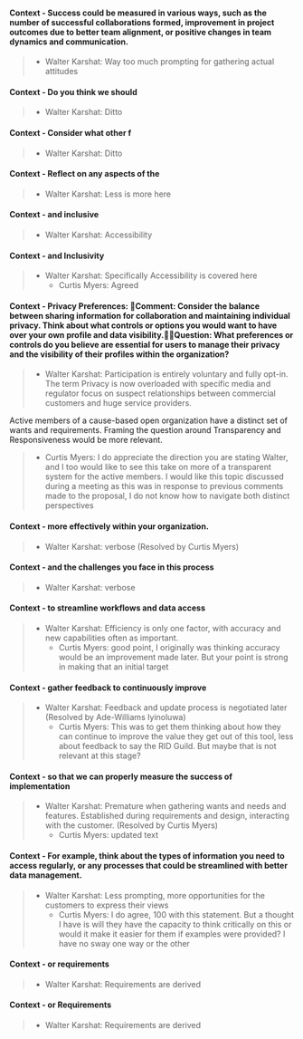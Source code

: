#### Context - Success could be measured in various ways, such as the number of successful collaborations formed, improvement in project outcomes due to better team alignment, or positive changes in team dynamics and communication.
> * Walter Karshat: Way too much prompting for gathering actual attitudes
> 
#### Context - Do you think we should
> * Walter Karshat: Ditto
> 
#### Context - Consider what other f
> * Walter Karshat: Ditto
> 
#### Context - Reflect on any aspects of the
> * Walter Karshat: Less is more here
> 
#### Context - and inclusive
> * Walter Karshat: Accessibility
> 
#### Context - and Inclusivity
> * Walter Karshat: Specifically Accessibility is covered here
>   - Curtis Myers: Agreed
> 
#### Context - Privacy Preferences: Comment: Consider the balance between sharing information for collaboration and maintaining individual privacy. Think about what controls or options you would want to have over your own profile and data visibility.Question: What preferences or controls do you believe are essential for users to manage their privacy and the visibility of their profiles within the organization?
> * Walter Karshat: Participation is entirely voluntary and fully opt-in. The term Privacy is now overloaded with specific media and regulator focus on suspect relationships between commercial customers and huge service providers.

Active members of a cause-based open organization have a distinct set of wants and requirements. Framing the question around Transparency and Responsiveness would be more relevant.
>   - Curtis Myers: I do appreciate the direction you are stating Walter, and I too would like to see this take on more of a transparent system for the active members. I would like this topic discussed during a meeting as this was in response to previous comments made to the proposal, I do not know how to navigate both distinct perspectives
> 
#### Context - more effectively within your organization.
> * Walter Karshat: verbose (Resolved by Curtis Myers)
> 
#### Context - and the challenges you face in this process
> * Walter Karshat: verbose
> 
#### Context - to streamline workflows and data access
> * Walter Karshat: Efficiency is only one factor, with accuracy and new capabilities often as important.
>   - Curtis Myers: good point, I originally was thinking accuracy would be an improvement made later. But your point is strong in making that an initial target
> 
#### Context - gather feedback to continuously improve
> * Walter Karshat: Feedback and update process is negotiated later (Resolved by Ade-Williams Iyinoluwa)
>   - Curtis Myers: This was to get them thinking about how they can continue to improve the value they get out of this tool, less about feedback to say the RID Guild. But maybe that is not relevant at this stage?
> 
#### Context - so that we can properly measure the success of implementation
> * Walter Karshat: Premature when gathering wants and needs and features. Established during requirements and design, interacting with the customer. (Resolved by Curtis Myers)
>   - Curtis Myers: updated text
> 
#### Context - For example, think about the types of information you need to access regularly, or any processes that could be streamlined with better data management.
> * Walter Karshat: Less prompting, more opportunities for the customers to express their views
>   - Curtis Myers: I do agree, 100 with this statement. But a thought I have is will they have the capacity to think critically on this or would it make it easier for them if examples were provided? I have no sway one way or the other
> 
#### Context - or requirements
> * Walter Karshat: Requirements are derived
> 
#### Context - or Requirements
> * Walter Karshat: Requirements are derived
> 
